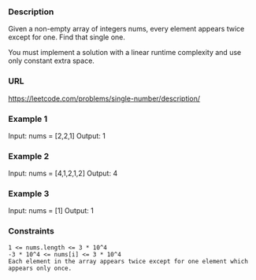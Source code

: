 ### Description
Given a non-empty array of integers nums, every element appears twice except for one. Find that single one.

You must implement a solution with a linear runtime complexity and use only constant extra space.

### URL
https://leetcode.com/problems/single-number/description/

### Example 1

Input: nums = [2,2,1]
Output: 1

### Example 2

Input: nums = [4,1,2,1,2]
Output: 4

### Example 3

Input: nums = [1]
Output: 1

### Constraints

    1 <= nums.length <= 3 * 10^4
    -3 * 10^4 <= nums[i] <= 3 * 10^4
    Each element in the array appears twice except for one element which appears only once.
